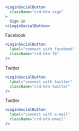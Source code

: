 ```jsx
<LoginSocialButton
  className="crd-btn-sign"
>
  Sign in
</LoginSocialButton>
```

Facebook
```jsx
<LoginSocialButton
  label="connect with facebook"
  className="crd-btn-fb"
/>
```

Twitter
```jsx
<LoginSocialButton
  label="connect with twitter"
  className="crd-btn-twitter"
/>
```

Twitter
```jsx
<LoginSocialButton
  label="connect with e-mail"
  className="crd-btn-email"
/>
```